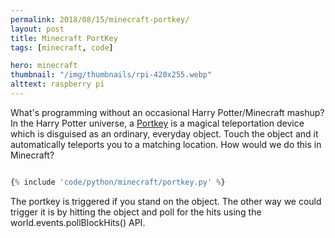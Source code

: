 ```yaml
---
permalink: 2018/08/15/minecraft-portkey/
layout: post
title: Minecraft PortKey
tags: [minecraft, code]

hero: minecraft
thumbnail: "/img/thumbnails/rpi-420x255.webp"
alttext: raspberry pi
---
```


What's programming without an occasional Harry Potter/Minecraft mashup? In the Harry Potter universe, a
<a href="https://www.pottermore.com/writing-by-jk-rowling/portkeys">Portkey</a> is a
magical teleportation device which is disguised as an ordinary, everyday object. Touch the object and it automatically
teleports you to a matching location. How would we do this in Minecraft?

```python

{% include 'code/python/minecraft/portkey.py' %}

```

The portkey is triggered if you stand on the object. The other way we could trigger it is by hitting the object and poll for
the hits using the world.events.pollBlockHits() API.
